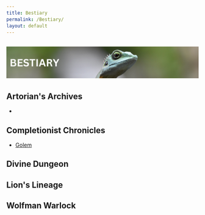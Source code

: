 ```yaml
---
title: Bestiary
permalink: /Bestiary/
layout: default
---
```

![bestiary](images/banners/bestiary.png)
---


## Artorian's Archives
- 

## Completionist Chronicles
- [Golem](_Bestiary/Golem.md)

## Divine Dungeon

## Lion's Lineage

## Wolfman Warlock